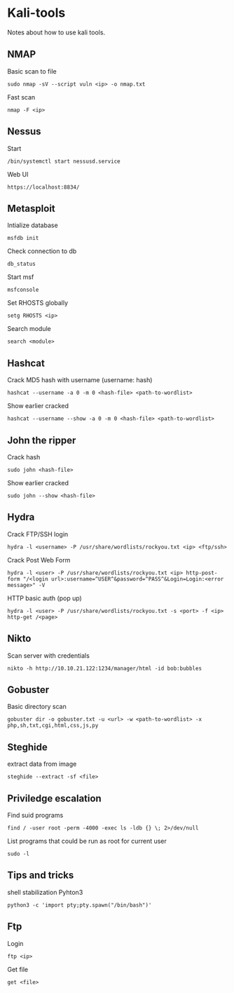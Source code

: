 # Kali-tools
Notes about how to use kali tools. 


## NMAP
Basic scan to file
```
sudo nmap -sV --script vuln <ip> -o nmap.txt
```

Fast scan
```
nmap -F <ip>
```


## Nessus
Start
```
/bin/systemctl start nessusd.service
```

Web UI
```
https://localhost:8834/
```


## Metasploit
Intialize database 
```
msfdb init
```

Check connection to db
```
db_status
```

Start msf 
```
msfconsole
```

Set RHOSTS globally
```
setg RHOSTS <ip>
```

Search module 
```
search <module>
```  

## Hashcat
Crack MD5 hash with username (username: hash)
```
hashcat --username -a 0 -m 0 <hash-file> <path-to-wordlist>
```

Show earlier cracked
```
hashcat --username --show -a 0 -m 0 <hash-file> <path-to-wordlist>
```  

## John the ripper
Crack hash
```
sudo john <hash-file>
```  

Show earlier cracked
```
sudo john --show <hash-file>
```  

## Hydra
Crack FTP/SSH login
``` 
hydra -l <username> -P /usr/share/wordlists/rockyou.txt <ip> <ftp/ssh>
```
Crack Post Web Form
``` 
hydra -l <user> -P /usr/share/wordlists/rockyou.txt <ip> http-post-form "/<login url>:username=^USER^&password=^PASS^&Login=Login:<error message>" -V
``` 
HTTP basic auth (pop up)
``` 
hydra -l <user> -P /usr/share/wordlists/rockyou.txt -s <port> -f <ip> http-get /<page>
``` 

## Nikto
Scan server with credentials
```
nikto -h http://10.10.21.122:1234/manager/html -id bob:bubbles
```

## Gobuster
Basic directory scan
```
gobuster dir -o gobuster.txt -u <url> -w <path-to-wordlist> -x php,sh,txt,cgi,html,css,js,py
```

## Steghide
extract data from image
```
steghide --extract -sf <file>
```

## Priviledge escalation
Find suid programs
```
find / -user root -perm -4000 -exec ls -ldb {} \; 2>/dev/null
```
List programs that could be run as root for current user
```
sudo -l
```


## Tips and tricks
shell stabilization Pyhton3
```
python3 -c 'import pty;pty.spawn("/bin/bash")'
```

## Ftp
Login
```
ftp <ip>
```

Get file
```
get <file>
```
